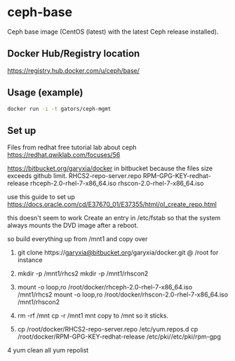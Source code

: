 # ceph-base

Ceph base image (CentOS (latest) with the latest Ceph release installed).

## Docker Hub/Registry location

<https://registry.hub.docker.com/u/ceph/base/>

## Usage (example)

```bash
docker run -i -t gators/ceph-mgmt
```

## Set up 


Files from redhat free tutorial lab about ceph
https://redhat.qwiklab.com/focuses/56

https://bitbucket.org/garyxia/docker
in bitbucket because the files size exceeds github limit.
RHCS2-repo-server.repo
RPM-GPG-KEY-redhat-release
rhceph-2.0-rhel-7-x86_64.iso
rhscon-2.0-rhel-7-x86_64.iso

use this guide to set up
https://docs.oracle.com/cd/E37670_01/E37355/html/ol_create_repo.html

this doesn't seem to work
Create an entry in /etc/fstab so that the system always mounts the DVD image
after a reboot.

so build everything up from /mnt1 and copy over

1. git clone https://garyxia@bitbucket.org/garyxia/docker.git
  @ /root for instance

2. mkdir -p /mnt1/rhcs2
   mkdir -p /mnt1/rhscon2

3. mount -o loop,ro /root/docker/rhceph-2.0-rhel-7-x86_64.iso /mnt1/rhcs2
   mount -o loop,ro /root/docker/rhscon-2.0-rhel-7-x86_64.iso /mnt1/rhscon2

4. rm -rf /mnt
   cp -r /mnt1 mnt
   copy to /mnt so it sticks. 

4. cp /root/docker/RHCS2-repo-server.repo /etc/yum.repos.d
   cp /root/docker/RPM-GPG-KEY-redhat-release /etc/pki//etc/pki/rpm-gpg

4 yum clean all
  yum repolist
